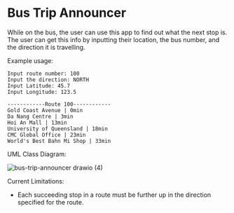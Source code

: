 # Bus Trip Announcer

While on the bus, the user can use this app to find out what the next stop is. The user can get this info by inputting their location, the bus number, and the direction it is travelling.

Example usage:
```
Input route number: 100
Input the direction: NORTH
Input Latitude: 45.7
Input Longitude: 123.5

------------Route 100------------
Gold Coast Avenue | 0min
Da Nang Centre | 3min
Hoi An Mall | 13min
University of Queensland | 18min
CMC Global Office | 23min
World's Best Bahn Mi Shop | 33min
```

UML Class Diagram:

![bus-trip-announcer drawio (4)](https://user-images.githubusercontent.com/101725589/216296897-e6364e45-c87a-4f8b-b7d9-4d65480eb912.png)

Current Limitations:
- Each succeeding stop in a route must be further up in the direction specified for the route.
